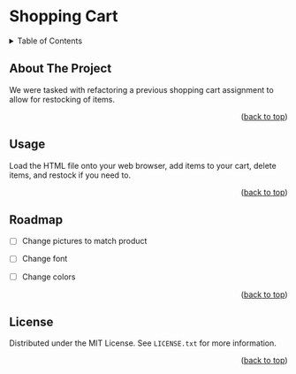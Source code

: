 <h1> Shopping Cart</h1>

<details>
  <summary>Table of Contents</summary>
  <ol>
    <li>
      <a href="#about-the-project">About The Project</a>
    </li>
    <li><a href="#usage">Usage</a></li>
    <li><a href="#roadmap">Roadmap</a></li>
    <li><a href="#license">License</a></li>
  </ol>
</details>


<!-- ABOUT THE PROJECT -->
## About The Project

We were tasked with refactoring a previous shopping cart assignment to allow for restocking of items.

<p align="right">(<a href="#top">back to top</a>)</p>


<!-- USAGE EXAMPLES -->
## Usage

Load the HTML file onto your web browser, add items to your cart, delete items, and restock if you need to.

<p align="right">(<a href="#top">back to top</a>)</p>



<!-- ROADMAP -->
## Roadmap

- [ ] Change pictures to match product
- [ ] Change font
- [ ] Change colors


<p align="right">(<a href="#top">back to top</a>)</p>



<!-- LICENSE -->
## License

Distributed under the MIT License. See `LICENSE.txt` for more information.

<p align="right">(<a href="#top">back to top</a>)</p>

